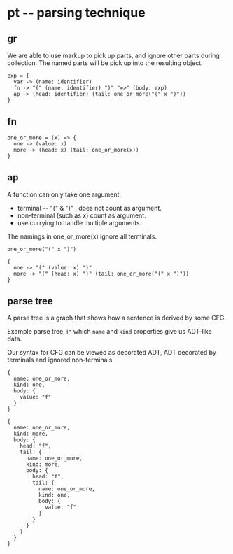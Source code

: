 # pt -- parsing technique

## gr

We are able to use markup to pick up parts,
and ignore other parts during collection.
The named parts will be pick up into the resulting object.

```
exp = {
  var -> (name: identifier)
  fn -> "(" (name: identifier) ")" "=>" (body: exp)
  ap -> (head: identifier) (tail: one_or_more("(" x ")"))
}
```

## fn

```
one_or_more = (x) => {
  one -> (value: x)
  more -> (head: x) (tail: one_or_more(x))
}
```

## ap

A function can only take one argument.
- terminal -- "(" & ")" , does not count as argument.
- non-terminal (such as x) count as argument.
- use currying to handle multiple arguments.

The namings in one_or_more(x) ignore all terminals.

```
one_or_more("(" x ")")
```

```
{
  one -> "(" (value: x) ")"
  more -> "(" (head: x) ")" (tail: one_or_more("(" x ")"))
}
```

## parse tree

A parse tree is a graph that shows how a sentence is derived by some CFG.

Example parse tree, in which `name` and `kind` properties give us ADT-like data.

Our syntax for CFG can be viewed as decorated ADT,
ADT decorated by terminals and ignored non-terminals.

```
{
  name: one_or_more,
  kind: one,
  body: {
    value: "f"
  }
}

{
  name: one_or_more,
  kind: more,
  body: {
    head: "f",
    tail: {
      name: one_or_more,
      kind: more,
      body: {
        head: "f",
        tail: {
          name: one_or_more,
          kind: one,
          body: {
            value: "f"
          }
        }
      }
    }
  }
}
```
